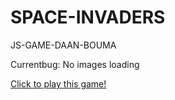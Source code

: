 # SPACE-INVADERS
JS-GAME-DAAN-BOUMA

Currentbug: No images loading

[Click to play this game!](https://daanbouma.github.io/SPACE-INVADERS/index.html)
